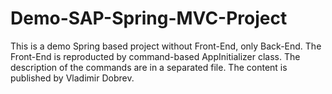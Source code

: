 # Demo-SAP-Spring-MVC-Project
This is a demo Spring based project without Front-End, only Back-End. The Front-End is reproducted by command-based AppInitializer class.
The description of the commands are in a separated file.
The content is published by Vladimir Dobrev.
